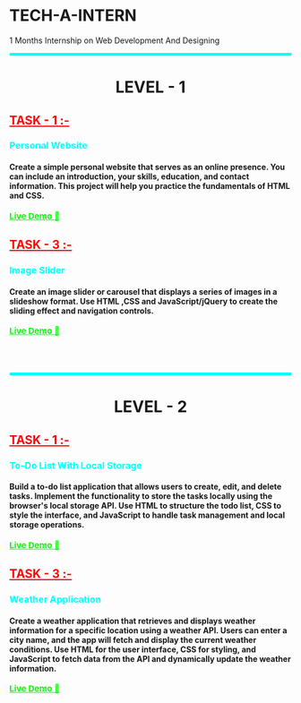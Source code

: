 # TECH-A-INTERN

1 Months Internship on Web Development And Designing

<div>
    <hr style="background-color:cyan;padding:2px; border-radius:25px;">
    <div><center><h1> LEVEL - 1</h1></center>
        <div>
            <h2><a style="color:red;" href="https://github.com/soumya3969/TAIRP/tree/main/Level_1/Portfolio" alt="task1">TASK - 1 :-</a></h2> <h3 style="color:cyan;">Personal Website</h3><h4>Create a simple personal website that serves as an online presence. You can include an introduction, your skills, education, and contact information. This project will help you practice the fundamentals of HTML and CSS.</h4>
            <a style="color:lime; font-size:15px; font-weight:700;" href="https://portfolio-git-main-soumya3969.vercel.app/" alt="task1">Live Demo 🚀</a> <br>
        </div>
        <div>
            <h2><a style="color:red;" href="https://github.com/soumya3969/TAIRP/tree/main/Level_1/Slider" alt="task1">TASK - 3 :-</a></h2> <h3 style="color:cyan;">Image Slider</h3><h4>Create an image slider or carousel that displays a series of images in a slideshow format. Use HTML ,CSS and JavaScript/jQuery to create the sliding effect and navigation controls.</h4>
            <a style="color:lime; font-size:15px; font-weight:700;" href="https://image-slider-soumya3969.netlify.app/" alt="task1">Live Demo 🚀</a>
        </div>
    </div><br><br><br><hr style="background-color:cyan;padding:2px; border-radius:25px;">
    <div><center><h1> LEVEL - 2</h1></center>
        <div>
            <h2><a style="color:red;" href="https://github.com/soumya3969/TAIRP/tree/main/Level_2/Todo%20App" alt="task1">TASK - 1 :-</a></h2> <h3 style="color:cyan;">To-Do List With Local Storage</h3><h4>Build a to-do list application that allows users to create, edit, and delete tasks. Implement the functionality to store the tasks locally using the browser's local storage API. Use HTML to structure the todo list, CSS to style the interface, and JavaScript to handle task management and local storage operations.</h4>
            <a style="color:lime; font-size:15px; font-weight:700;" href="https://todo-soumya3969.netlify.app/" alt="task1">Live Demo 🚀</a>
        </div>
        <div>
            <h2><a style="color:red;" href="https://github.com/soumya3969/TAIRP/tree/main/Level_2/Weather%20App" alt="task1">TASK - 3 :-</a></h2> <h3 style="color:cyan;">Weather Application</h3><h4>Create a weather application that retrieves and displays weather information for a specific location using a weather API. Users can enter a city name, and the app will fetch and display the current weather conditions. Use HTML for the user interface, CSS for styling, and JavaScript to fetch data from the API and dynamically update the weather information.</h4>
            <a style="color:lime; font-size:15px; font-weight:700;" href="https://weather-soumya3969.netlify.app/" alt="task1">Live Demo 🚀</a>
        </div>
    </div>
</div>

